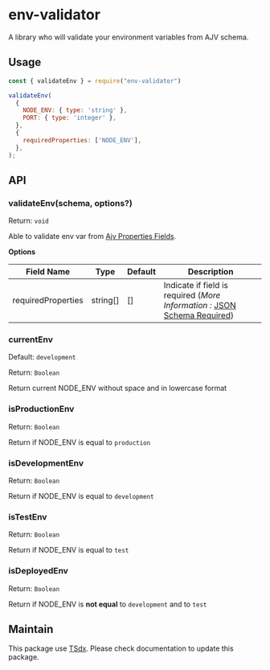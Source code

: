 # env-validator

A library who will validate your environment variables from AJV schema.

## Usage

```js
const { validateEnv } = require("env-validator")

validateEnv(
  {
    NODE_ENV: { type: 'string' },
    PORT: { type: 'integer' },
  },
  {
    requiredProperties: ['NODE_ENV'],
  },
);
```

## API

### validateEnv(schema, options?)

Return: `void`

Able to validate env var from [Ajv Properties Fields](https://ajv.js.org/json-schema.html).

**Options**

| Field Name | Type | Default | Description |
| --- | --- | --- | --- |
| requiredProperties | string[] | []  | Indicate if field is required (*More Information :* [JSON Schema Required](https://ajv.js.org/json-schema.html#required)) |

### currentEnv

Default: `development`

Return: `Boolean`

Return current NODE_ENV without space and in lowercase format

### isProductionEnv

Return: `Boolean`

Return if NODE_ENV is equal to `production`

### isDevelopmentEnv

Return: `Boolean`

Return if NODE_ENV is equal to `development`

### isTestEnv

Return: `Boolean`

Return if NODE_ENV is equal to `test`

### isDeployedEnv

Return: `Boolean`

Return if NODE_ENV is **not equal** to `development` and to `test`

## Maintain

This package use [TSdx](https://github.com/jaredpalmer/tsdx). Please check documentation to update this package.

